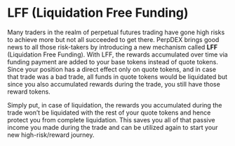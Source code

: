 # LFF (Liquidation Free Funding)

Many traders in the realm of perpetual futures trading have gone high risks to achieve more but not all succeeded to get there. PerpDEX brings good news to all those risk-takers by introducing a new mechanism called **LFF** (Liquidation Free Funding). With LFF, the rewards accumulated over time via funding payment are added to your base tokens instead of quote tokens. Since your position has a direct effect only on quote tokens, and in case that trade was a bad trade, all funds in quote tokens would be liquidated but since you also accumulated rewards during the trade, you still have those reward tokens.&#x20;

Simply put, in case of liquidation, the rewards you accumulated during the trade won’t be liquidated with the rest of your quote tokens and hence protect you from complete liquidation. This saves you all of that passive income you made during the trade and can be utilized again to start your new high-risk/reward journey.
